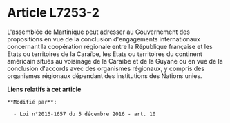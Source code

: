 # Article L7253-2

L'assemblée de Martinique peut adresser au Gouvernement des propositions en vue de la conclusion d'engagements internationaux
concernant la coopération régionale entre la République française et les Etats ou territoires de la Caraïbe, les Etats ou
territoires du continent américain situés au voisinage de la Caraïbe et de la Guyane ou en vue de la conclusion d'accords
avec des organismes régionaux, y compris des organismes régionaux dépendant des institutions des Nations unies.

**Liens relatifs à cet article**

	**Modifié par**:

	  - Loi n°2016-1657 du 5 décembre 2016 - art. 10
